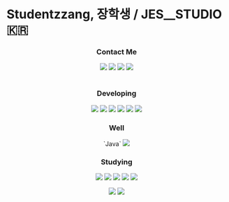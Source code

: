 # Studentzzang, 장학생 / JES__STUDIO 🇰🇷
<div align=center>
  <h3>Contact Me</h3> 
  <a href="https://steamcommunity.com/profiles/76561199671441944/games?tab=all"><img src="https://img.shields.io/badge/SteamWorks-071563?style=for-the-badge&logo=Steam&logoColor=FFFFFF"/></a>
  <a href="https://www.instagram.com/zzangeszz/"><img src="https://img.shields.io/badge/Instagram-E4405F?style=for-the-badge&logo=Instagram&logoColor=FFFFFF"/></a>
  <a href="https://velog.io/@jes/posts"><img src="https://img.shields.io/badge/Velog-20C997?style=for-the-badge&logo=Velog&logoColor=FFFFFF"/></a>
  <a href="[https://velog.io/@jes/posts](https://www.youtube.com/channel/UCG5vHeiRfUF7_v1OGZXzpTg)"><img src="https://img.shields.io/badge/Youtube-FF0000?style=for-the-badge&logo=Youtube&logoColor=FFFFFF"/></a>
  <br> <br>

  

 <h3>Developing</h3>
 <img src="https://img.shields.io/badge/Unity-000000?style=for-the-badge&logo=unity&logoColor=FFFFFF"/>
 <img src="https://img.shields.io/badge/Python-3776AB?style=for-the-badge&logo=Python&logoColor=FFFFFF"/>
 <img src="https://img.shields.io/badge/Pandas-150458?style=for-the-badge&logo=Pandas&logoColor=FFFFFF"/>
 <img src="https://img.shields.io/badge/HTML-E34F26?style=for-the-badge&logo=HTML5&logoColor=FFFFFF"/>
 <img src="https://img.shields.io/badge/CSS-1572B6?style=for-the-badge&logo=CSS3&logoColor=FFFFFF"/>
 <img src="https://img.shields.io/badge/JavaScript-F7DF1E?style=for-the-badge&logo=JavaScript&logoColor=FFFFFF"/> <br>
 
 <h3>Well</h3>
 `Java` <img src="https://img.shields.io/badge/C-A8B9CC?style=for-the-badge&logo=C&logoColor=FFFFFF"/> <br>
 
 <h3>Studying</h3> 
 <img src="https://img.shields.io/badge/MySQL-4479A1?style=for-the-badge&logo=MySQL&logoColor=FFFFFF"/>
 <img src="https://img.shields.io/badge/Blender-E87D0D?style=for-the-badge&logo=Blender&logoColor=FFFFFF"/>
 <img src="https://img.shields.io/badge/TenforFlow-FF6F00?style=for-the-badge&logo=TensorFlow&logoColor=FFFFFF"/>
 <img src="https://img.shields.io/badge/React-61DAFB?style=for-the-badge&logo=React&logoColor=FFFFFF"/>
 <img src="https://img.shields.io/badge/p5.js-ED225D?style=for-the-badge&logo=p5.js&logoColor=FFFFFF"/> <br>

![](https://github-readme-stats.vercel.app/api?username=studentzzang&theme=radical&hide_border=true&include_all_commits=false&count_private=false)
![](https://github-readme-stats.vercel.app/api/top-langs/?username=studentzzang&theme=radical&hide_border=true&include_all_commits=false&count_private=false&layout=compact)
</div>
